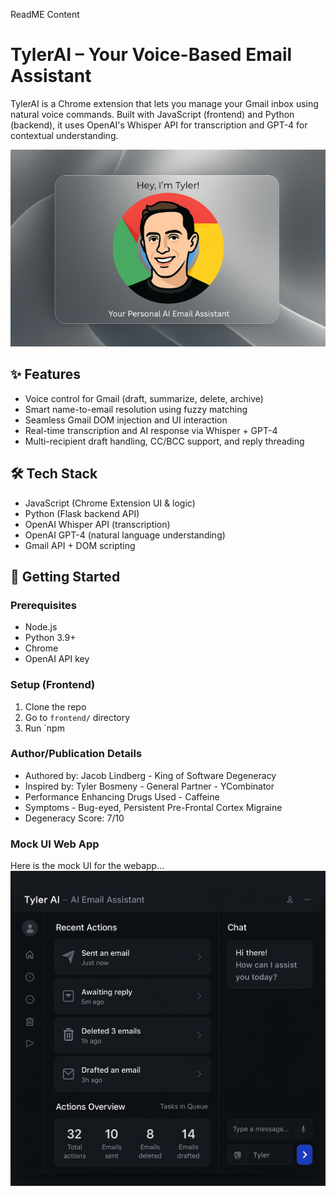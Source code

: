 ReadME Content

# TylerAI – Your Voice-Based Email Assistant

TylerAI is a Chrome extension that lets you manage your Gmail inbox using natural voice commands. Built with JavaScript (frontend) and Python (backend), it uses OpenAI's Whisper API for transcription and GPT-4 for contextual understanding.

![logo](images/Tyler_Banner.png)


## ✨ Features
- Voice control for Gmail (draft, summarize, delete, archive)
- Smart name-to-email resolution using fuzzy matching
- Seamless Gmail DOM injection and UI interaction
- Real-time transcription and AI response via Whisper + GPT-4
- Multi-recipient draft handling, CC/BCC support, and reply threading

## 🛠️ Tech Stack
- JavaScript (Chrome Extension UI & logic)
- Python (Flask backend API)
- OpenAI Whisper API (transcription)
- OpenAI GPT-4 (natural language understanding)
- Gmail API + DOM scripting

## 🚀 Getting Started

### Prerequisites
- Node.js
- Python 3.9+
- Chrome
- OpenAI API key

### Setup (Frontend)
1. Clone the repo
2. Go to `frontend/` directory
3. Run `npm

### Author/Publication Details
- Authored by: Jacob Lindberg - King of Software Degeneracy
- Inspired by: Tyler Bosmeny - General Partner - YCombinator
- Performance Enhancing Drugs Used - Caffeine
- Symptoms - Bug-eyed, Persistent Pre-Frontal Cortex Migraine
- Degeneracy Score: 7/10

### Mock UI Web App
Here is the mock UI for the webapp... 
![logo](images/Mock_WebApp_UI.png)

